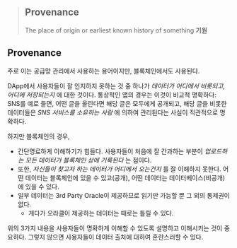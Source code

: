 > ## Provenance
> The place of origin or earliest known history of something
> **기원**

## Provenance

주로 이는 공급망 관리에서 사용하는 용어이지만, 블록체인에서도 사용된다.

DApp에서 사용자들이 잘 인지하지 못하는 것 중 하나가 *데이터가 어디에서 비롯되고, 어디에 저장되는지* 에 대한 것이다. 통상적인 앱의 경우는 이것이 비교적 명확하다: SNS를 예로 들면, 어떤 글을 올린다면 해당 글은 모두에게 공개되고, 해당 글을 비롯한 데이터들은 *SNS 서비스를 소유하는 사람* 에 의하여 관리된다는 사실이 직관적으로 명확하다.

하지만 블록체인의 경우,
- 간단명료하게 이해하기가 힘들다. 사용자들이 처음에 잘 간과하는 부분이 *업로드하는 모든 데이터가 블록체인 상에 기록된다* 는 점이다.
- 또한, *자신들이 찾고자 하는 데이터가 어디에서 오는건지* 를 잘 이해하지 못한다. 어떤 데이터는 블록체인에 있을 수 있고(공개), 어떤 데이터는 데이터베이스(비공개)에 있을 수 있다.
- 일부 데이터는 3rd Party Oracle이 제공하므로 읽기만 가능할 뿐 그 외의 통제권이 없다.
  - 게다가 오라클이 제공하는 데이터는 때로는 틀릴 수 있다.

위의 3가지 내용을 사용자들이 명확하게 이해할 수 있도록 설명하고 이해시키는 것이 중요하다. 그렇지 않으면 사용자들이 데이터 출처에 대하여 혼란스러할 수 있다.
